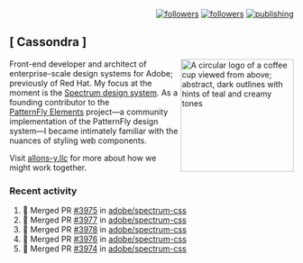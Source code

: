 <p align="right"><a rel="me" href="https://front-end.social/@castastrophe">
    <img alt="followers" title="Follow me on Mastodon" src="https://img.shields.io/mastodon/follow/109297102751309835?domain=https%3A%2F%2Ffront-end.social&label=Follow&logo=mastodon&logoColor=white&style=for-the-badge&labelColor=008080&color=006969"/></a>
  <a href="https://codepen.io/castastrophe/">
    <img alt="followers" title="Follow me on CodePen" src="https://img.shields.io/badge/23-1?color=640464&labelColor=7c007c&style=for-the-badge&logo=codepen&label=Follow"/></a>
<a href="https://castastrophe.medium.com/">
    <img alt="publishing" title="View articles on Medium" src="https://img.shields.io/badge/107-1?color=666&labelColor=444&label=subscribe&logo=medium&logoColor=white&style=for-the-badge"/></a>
</p>

## [&nbsp;Cassondra&nbsp;]

<img align="right" src="https://github-production-user-asset-6210df.s3.amazonaws.com/1840295/253016758-ba468774-1cd3-42c2-8f43-947b5eeb5edf.png" height="200" alt="A circular logo of a coffee cup viewed from above; abstract, dark outlines with hints of teal and creamy tones">

Front-end developer and architect of enterprise-scale design systems for Adobe; previously of Red Hat. My focus at the moment is the [Spectrum design system](https://github.com/adobe/spectrum-css). As a founding contributor to the [PatternFly&nbsp;Elements](https://github.com/patternfly/patternfly-elements) project&mdash;a community implementation of the PatternFly design system&mdash;I became intimately familiar with the nuances of styling web components.

Visit [allons-y.llc](http://allons-y.llc/) for more about how we might work together.

### Recent activity

<!--START_SECTION:activity-->
1. 🎉 Merged PR [#3975](https://github.com/adobe/spectrum-css/pull/3975) in [adobe/spectrum-css](https://github.com/adobe/spectrum-css)
2. 🎉 Merged PR [#3977](https://github.com/adobe/spectrum-css/pull/3977) in [adobe/spectrum-css](https://github.com/adobe/spectrum-css)
3. 🎉 Merged PR [#3978](https://github.com/adobe/spectrum-css/pull/3978) in [adobe/spectrum-css](https://github.com/adobe/spectrum-css)
4. 🎉 Merged PR [#3976](https://github.com/adobe/spectrum-css/pull/3976) in [adobe/spectrum-css](https://github.com/adobe/spectrum-css)
5. 🎉 Merged PR [#3974](https://github.com/adobe/spectrum-css/pull/3974) in [adobe/spectrum-css](https://github.com/adobe/spectrum-css)
<!--END_SECTION:activity-->
